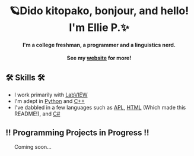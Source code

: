 <h1 align="center">🪐Dido kitopako, bonjour, and hello! I'm Ellie P.✨</h1>
<h4 align="center">I'm a college freshman, a programmer and a linguistics nerd.<br/></h4>
<p align="center"><strong>See my <a href="https://ellie-portfolio.onrender.com/">website</a> for more!</strong></p>
<h2>🛠️ Skills 🛠️</h2>
  <ul>
    <li>I work primarily with <a href="https://www.ni.com/en/shop/labview.html">LabVIEW</a></li>
    <li>I'm adept in <a href="https://en.wikipedia.org/wiki/Python_(programming_language)">Python</a> and <a href="https://en.wikipedia.org/wiki/C%2B%2B?scrlybrkr=dfed5093">C++</a></li>
    <li>I've dabbled in a few languages such as <a href="https://en.wikipedia.org/wiki/APL_(programming_language)">APL</a>, <a href="https://en.wikipedia.org/wiki/HTML">HTML</a> (Which made this README!), and <a href="https://en.wikipedia.org/wiki/C_Sharp_(programming_language)">C#</a></li>
  </ul>

<h2>‼️ Programming Projects in Progress ‼️</h2>
<ul>
  Coming soon... 
</ul>
